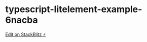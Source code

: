 # typescript-litelement-example-6nacba

[Edit on StackBlitz ⚡️](https://stackblitz.com/edit/typescript-litelement-example-6nacba)